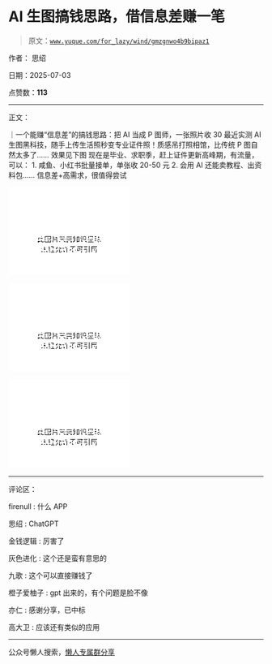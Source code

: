 # AI 生图搞钱思路，借信息差赚一笔

> 原文：[`www.yuque.com/for_lazy/wind/gmzgnwo4b9bipaz1`](https://www.yuque.com/for_lazy/wind/gmzgnwo4b9bipaz1)

作者： 思绍

日期：2025-07-03

点赞数：**113**

* * *

正文：

｜一个能赚“信息差”的搞钱思路：把 AI 当成 P 图师，一张照片收 30
最近实测 AI 生图黑科技，随手上传生活照秒变专业证件照！质感吊打照相馆，比传统 P 图自然太多了…… 效果见下图
现在是毕业、求职季，赶上证件更新高峰期，有流量，可以： 1. 咸鱼、小红书批量接单，单张收 20-50 元 2. 会用 AI 还能卖教程、出资料包……
信息差+高需求，很值得尝试

![](img/4732bcc4d7f8fd3448d976ebd7defb8e.png "None")

![](img/c20f1a372e9ba6986167eb211ad03d2f.png "None")

![](img/be4f3a90e9b7b693f8249f99f3e302d3.png "None")

* * *

评论区：

firenull : 什么 APP

思绍 : ChatGPT

金钱逻辑 : 厉害了

灰色进化 : 这个还是蛮有意思的

九歌 : 这个可以直接赚钱了

橙子爱柚子 : gpt 出来的，有个问题是脸不像

亦仁 : 感谢分享，已中标

高大卫 : 应该还有类似的应用

* * *

公众号懒人搜索，[懒人专属群分享](https://lazybook.fun/#/blog/group)